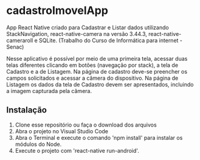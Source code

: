 # cadastroImovelApp
App React Native criado para  Cadastrar e Listar  dados utilizando StackNavigation, react-native-camera na versão 3.44.3, react-native-cameraroll e SQLite. (Trabalho do Curso de Informática para internet - Senac)

Nesse aplicativo é possível por meio de uma primeira tela, acessar duas telas diferentes clicando em botões (navegação por stack), a tela de Cadastro e a de Listagem. Na página de cadastro deve-se preencher os campos solicitados e acessar a câmera do dispositivo. Na página de Listagem os dados da tela  de Cadastro devem ser apresentados, incluindo a imagem capturada pela câmera.

## Instalação
1. Clone esse repositório ou faça o download dos arquivos
2. Abra o projeto no Visual Studio Code
3. Abra o Terminal e execute o comando 'npm install' para instalar os módulos do Node.
4. Execute o projeto com 'react-native run-android'.
